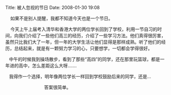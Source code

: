 Title: 被人忽视的节日
Date: 2008-01-30 19:08

<p> </p> 
<p>&nbsp;&nbsp;&nbsp; 如果不是别人提醒，我都不知道今天也是一个节日。</p> 
<p> &nbsp;&nbsp;&nbsp;&nbsp;今天上午上届考入清华和香港大学的两位学长回到了学校，利用一节自习的时间，向我们介绍了一些他们高三的经历，介绍了一些学习方法。他们真得很厉害，虽然只比我们大了一年，但一年的大学生活让他们显得是那样成熟。听了他们的经历，总结起来，就是有一颗努力学习的心，只要想学，一切都会学得很好。</p> 
<p>&nbsp;&nbsp; 中午的时候我到操场散步，看到了那些“高四”的同学，还在那里玩篮球，都是一年进的高中，怎么差距这么大呀.......</p> 
<p>&nbsp;&nbsp; 我得作一个选择，明年像两位学长一样回到学校鼓励后来的同学，还是...</p> 
<p> &nbsp;&nbsp;&nbsp;&nbsp;&nbsp;&nbsp;&nbsp;&nbsp;&nbsp;&nbsp;&nbsp;&nbsp;&nbsp;&nbsp;&nbsp;&nbsp;&nbsp;&nbsp;&nbsp;&nbsp;&nbsp;&nbsp;&nbsp;&nbsp;&nbsp;&nbsp;&nbsp;&nbsp;&nbsp;&nbsp; 答案很简单。</p>

